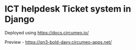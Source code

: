 # ICT helpdesk Ticket system in Django

Deployed using https://docs.circumeo.io/

Preview - https://qn3-bold-davy.circumeo-apps.net/
